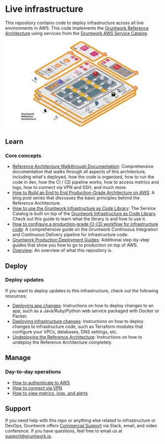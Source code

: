# Live infrastructure

This repository contains code to deploy infrastructure across all live environments in AWS. This code implements the
[Gruntwork Reference Architecture](https://gruntwork.io/reference-architecture/) using services from the [Gruntwork
AWS Service Catalog](https://github.com/gruntwork-io/terraform-aws-service-catalog).

![Reference Architecture](docs/images/landing-zone-ref-arch.png?raw=true)



## Learn

### Core concepts

* [Reference Architecture Walkthrough Documentation](docs): Comprehensive documentation that walks through all
  aspects of this architecture, including what's deployed, how the code is organized, how to run the code in dev,
  how the CI / CD pipeline works, how to access metrics and logs, how to connect via VPN and SSH, and much more.
* [How to Build an End to End Production-Grade Architecture on AWS](https://blog.gruntwork.io/how-to-build-an-end-to-end-production-grade-architecture-on-aws-part-1-eae8eeb41fec):
  A blog post series that discusses the basic principles behind the Reference Architecture.
* [How to use the Gruntwork Infrastructure as Code Library](https://gruntwork.io/guides/foundations/how-to-use-gruntwork-infrastructure-as-code-library/):
  The Service Catalog is built on top of the [Gruntwork Infrastructure as Code
  Library](https://gruntwork.io/infrastructure-as-code-library/). Check out this guide to learn what the library is and
  how to use it.
* [How to configure a production-grade CI-CD workflow for infrastructure code](https://gruntwork.io/guides/automations/how-to-configure-a-production-grade-ci-cd-setup-for-apps-and-infrastructure-code/): A comprehensive guide on the Gruntwork Continuous Integration and Continuous Delivery pipeline for infrastructure code.
* [Gruntwork Production Deployment Guides](https://gruntwork.io/guides/): Additional step-by-step guides that show you how to go
  to production on top of AWS.
* [Overview](docs/01-overview.md): An overview of what this repository is.



## Deploy

### Deploy updates

If you want to deploy updates to this infrastructure, check out the following resources:

* [Deploying app changes](docs/03-deploy-apps.md): Instructions on how to deploy changes to an app, such as a Java/Ruby/Python web service packaged with Docker or Packer.
* [Deploying infrastructure changes](docs/04-configure-ci-cd.md): Instructions on how to deploy changes to infrastructure code, such as Terraform modules that configure your VPCs, databases, DNS settings, etc.
* [Undeploying the Reference Architecture](docs/06-undeploy.md): Instructions on how to
  undeploy the Reference Architecture completely.


## Manage

### Day-to-day operations

* [How to authenticate to AWS](docs/02-authenticate.md)
* [How to connect via VPN](docs/02-authenticate.md#authenticate-to-the-vpn-server)
* [How to view metrics, logs, and alerts](docs/05-monitoring-alerting-logging.md)



## Support

If you need help with this repo or anything else related to infrastructure or DevOps, Gruntwork offers [Commercial
Support](https://gruntwork.io/support/) via Slack, email, and video conference. If you have questions, feel free to
email us at [support@gruntwork.io](mailto:support@gruntwork.io).
